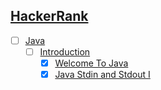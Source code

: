 ## [HackerRank](/Hackerrank)
 - [ ] [Java](Hackerrank/Java)
   - [ ] [Introduction](Hackerrank/Java/Introduction)
     - [x] [Welcome To Java](Hackerrank/Java/Introduction/welcome-to-java.java)
     - [x] [Java Stdin and Stdout I](HackerRank/Java/Introduction/stdin-and-stdout.java)
